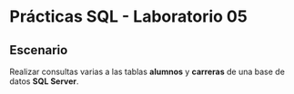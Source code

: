 # Prácticas SQL - Laboratorio 05

## Escenario
Realizar consultas varias a las tablas __alumnos__ y __carreras__ de una base de datos __SQL Server__.